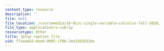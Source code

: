 ```yaml
---
content_type: resource
description: ''
file: null
file_location: /coursemedia/18-01sc-single-variable-calculus-fall-2010/ffaaada3beed96951f662ee3381631be_PNTnmH6jsRI.srt
file_type: application/x-subrip
resourcetype: Other
title: 3play caption file
uid: ffaaada3-beed-9695-1f66-2ee3381631be
---
```

